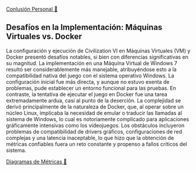 [Conlusión Personal 📎](ConPersonal.md)

## Desafíos en la Implementación: Máquinas Virtuales vs. Docker

La configuración y ejecución de Civilization VI en Máquinas Virtuales (VM) y Docker presentó desafíos notables, si bien con diferencias significativas en su magnitud. La implementación en una Máquina Virtual de Windows 7 resultó ser considerablemente más manejable, atribuyéndose esto a la compatibilidad nativa del juego con el sistema operativo Windows. La configuración inicial fue más directa, y aunque no estuvo exenta de problemas, pude establecer un entorno funcional para las pruebas.
En contraste, la tentativa de ejecutar el juego en Docker fue una tarea extremadamente ardua, casi al punto de la deserción. La complejidad se derivó principalmente de la naturaleza de Docker, que, al operar sobre un núcleo Linux, implicaba la necesidad de emular o traducir las llamadas al sistema de Windows, lo cual es notoriamente complicado para aplicaciones gráficamente intensivas como los videojuegos. Los obstáculos incluyeron problemas de compatibilidad de drivers gráficos, configuraciones de red complejas y una latencia inaceptable, lo que hizo que la obtención de métricas confiables fuera un reto constante y propenso a fallos críticos del sistema.

[Diagramas de Métricas 📎](Diagramas/VM.md)
